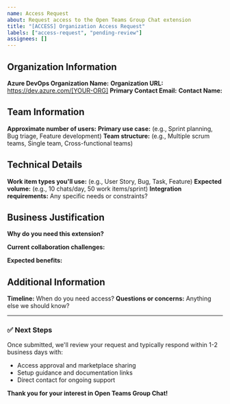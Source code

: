 ```yaml
---
name: Access Request
about: Request access to the Open Teams Group Chat extension
title: "[ACCESS] Organization Access Request"
labels: ["access-request", "pending-review"]
assignees: []
---
```


## Organization Information

**Azure DevOps Organization Name:**
**Organization URL:** <https://dev.azure.com/[YOUR-ORG]>
**Primary Contact Email:**
**Contact Name:**

## Team Information

**Approximate number of users:**
**Primary use case:** (e.g., Sprint planning, Bug triage, Feature development)
**Team structure:** (e.g., Multiple scrum teams, Single team, Cross-functional teams)

## Technical Details

**Work item types you'll use:** (e.g., User Story, Bug, Task, Feature)
**Expected volume:** (e.g., 10 chats/day, 50 work items/sprint)
**Integration requirements:** Any specific needs or constraints?

## Business Justification

**Why do you need this extension?**
<!-- Describe how this will improve your team's collaboration -->

**Current collaboration challenges:**
<!-- What problems are you trying to solve? -->

**Expected benefits:**
<!-- How will this extension help your team? -->

## Additional Information

**Timeline:** When do you need access?
**Questions or concerns:** Anything else we should know?

---

### ✅ Next Steps

Once submitted, we'll review your request and typically respond within 1-2 business days with:

- Access approval and marketplace sharing
- Setup guidance and documentation links
- Direct contact for ongoing support

**Thank you for your interest in Open Teams Group Chat!**
